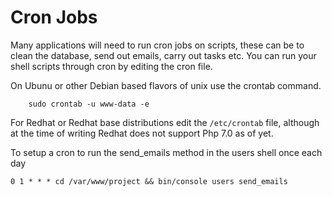 # Cron Jobs

Many applications will need to run cron jobs on scripts, these can be to clean the database, send out emails, carry out tasks etc. You can run your shell scripts through cron by editing the cron file.

On Ubunu or other Debian based flavors of unix use the crontab command.
````linux
    sudo crontab -u www-data -e
````
For Redhat or Redhat base distributions edit the `/etc/crontab` file, although at the time of writing Redhat does not support Php 7.0 as of yet.

To setup a cron to run the send_emails method in the users shell once each day

````
0 1 * * * cd /var/www/project && bin/console users send_emails
````